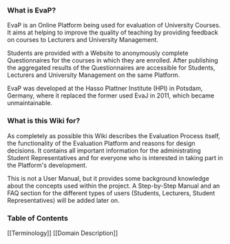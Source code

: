 ### What is EvaP?

EvaP is an Online Platform being used for evaluation of University Courses. It aims at helping to improve the quality of teaching by providing feedback on courses to Lecturers and University Management.

Students are provided with a Website to anonymously complete Questionnaires for the courses in which they are enrolled. After publishing the aggregated results of the Questionnaires are accessible for Students, Lecturers and University Management on the same Platform.

EvaP was developed at the Hasso Plattner Institute (HPI) in Potsdam, Germany, where it replaced the former used EvaJ in 2011, which became unmaintainable.

### What is this Wiki for?

As completely as possible this Wiki describes the Evaluation Process itself, the functionality of the Evaluation Platform and reasons for design decisions. It contains all important information for the administrating Student Representatives and for everyone who is interested in taking part in the Platform's development.

This is not a User Manual, but it provides some background knowledge about the concepts used within the project. A Step-by-Step Manual and an FAQ section for the different types of users (Students, Lecturers, Student Representatives) will be added later on.

### Table of Contents

[[Terminology]]
[[Domain Description]]